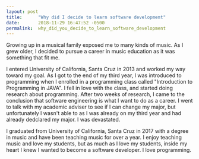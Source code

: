 ```yaml
---
layout: post
title:      "Why did I decide to learn software development"
date:       2018-11-29 16:47:52 -0500
permalink:  why_did_you_decide_to_learn_software_development
---
```



Growing up in a musical family exposed me to many kinds of music. As I grew older, I decided to pursue a career in music education as it was something that fit me.

I entered University of California, Santa Cruz in 2013 and worked my way toward my goal. As I got to the end of my third year, I was introduced to programming when I enrolled in a programming class called "Introduction to Programming in JAVA". I fell in love with the class, and started doing research about programming. After two weeks of research, I came to the conclusion that software engineering is what I want to do as a career. I went to talk with my academic adviser to see if I can change my major, but unfortunately I wasn't able to as I was already on my third year and had already dedclared my major. I was devastated.

I graduated from University of California, Santa Cruz in 2017 with a degree in music and have been teaching music for over a year. I enjoy teaching music and love my students, but as much as I love my students, inside my heart I knew I wanted to become a software developer. I love programming. 
